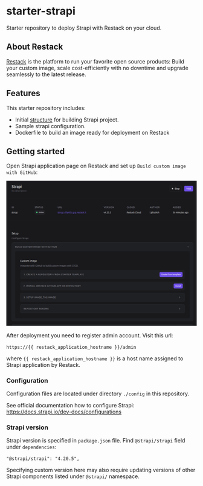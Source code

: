 # starter-strapi

Starter repository to deploy Strapi with Restack on your cloud.

## About Restack

[Restack](https://www.restack.io/) is the platform to run your favorite open source products: Build your custom image, scale cost-efficiently with no downtime and upgrade seamlessly to the latest release.

## Features

This starter repository includes:

* Initial [structure](https://docs.strapi.io/dev-docs/project-structure) for building Strapi project.
* Sample strapi configuration.
* Dockerfile to build an image ready for deployment on Restack

## Getting started

Open Strapi application page on Restack and set up `Build custom image with GitHub`:

![Build custom image with GitHub screenshot](/docs/img/build-image-setup.png)

After deployment you need to register admin account. Visit this url:

```
https://{{ restack_application_hostname }}/admin
```

where `{{ restack_application_hostname }}` is a host name assigned to Strapi application by Restack.

### Configuration

Configuration files are located under directory `./config` in this repository.

See official documentation how to configure Strapi: https://docs.strapi.io/dev-docs/configurations

### Strapi version

Strapi version is specified in `package.json` file. Find `@strapi/strapi` field under `dependencies`:
```
"@strapi/strapi": "4.20.5",
```

Specifying custom version here may also require updating versions of other Strapi components listed under `@strapi/` namespace.
